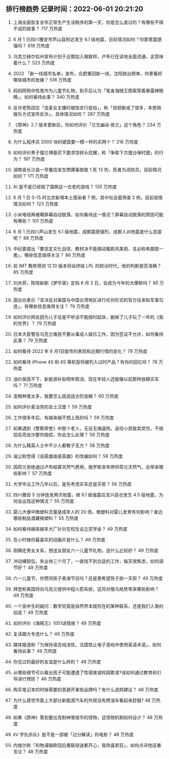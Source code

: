 
## 排行榜趋势 记录时间：2022-06-01 20:21:20
  
  1. 上海全面恢复全市正常生产生活秩序的第一天，你是怎么度过的？有哪些不得不说的故事？ 717 万热度
    
  2. 6 月 1 日四川雅安市芦山县附近发生 6.1 级地震，目前情况如何？你那里震感强吗？ 619 万热度
    
  3. 乌克兰赫尔松州宣布计划于近期加入俄联邦，卢布已在该地全面流通，这意味着什么？ 523 万热度
    
  4. 2022 「新一线城市名单」发布，合肥重回新一线，沈阳跌出榜单，你更看好哪些城市的发展？ 516 万热度
    
  5. 妈妈网购中性笔作为儿童节礼物，到手后认为「笔身海贼王图案穿着暴露辣眼睛」，如何看待此事？ 340 万热度
    
  6. 反诈老陈回应「连麦女主播时被指言行低俗」，称「视频删减了很多，本想用娱乐方式宣传反诈」，具体情况如何？ 287 万热度
    
  7. 《原神》2.7 版本更新后，你如何评价「兰生幽谷·夜兰」这个角色？ 234 万热度
    
  8. 为什么程序员 2000 块的键盘要一模一样的买两个？ 218 万热度
    
  9. 如何评价男子撞兰博基尼下跪求饶转头炫耀，称「争取下次撞台保时捷」的行为？ 197 万热度
    
  10. 湖南省长沙县一早餐店发生燃爆事故致 1 死 13 伤，死者为消防员，目前情况如何？ 171 万热度
    
  11. AI 是不是已经毁了围棋这一古老的游戏？ 135 万热度
    
  12. 6 月 1 日 0-15 时北京新增本土感染者 7 例，其中社会面筛查 2 例，目前疫情情况如何？ 123 万热度
    
  13. 小米电视再被曝屏幕自动脱落，如何看待这一情况？屏幕自动脱落的原因可能有哪些？ 101 万热度
    
  14. 6 月 1 日四川芦山发生 6.1 级地震，成都震感强烈，成都人对地震是什么态度呢？ 88 万热度
    
  15. 中纪委提出「要坚定文化自信，教材决不能搞动辄欧风美雨、言必称希腊那一套」，哪些信息值得关注？ 86 万热度
    
  16. 前 IMT 教练预测 12.10 版本将会终结 LPL 的统治时代，他的判断是否准确？ 85 万热度
    
  17. 刘亦菲，陈晓新剧《梦华录》定档 6 月 2 日，会成为今年的大爆款吗？ 85 万热度
    
  18. 国台办表示「坚决反对美国与中国台湾地区进行任何形式的官方往来和军事勾连」，有哪些信息值得关注？ 79 万热度
    
  19. 如何评价网友因为儿子总是不听话不能按时起床，删掉了儿子玩了一年的《我的世界》？ 79 万热度
    
  20. 日本大臣警告乌克兰难民不要从事成人娱乐工作，因为签证不允许，如何看待此事？ 79 万热度
    
  21. 如何看待 2022 年 6 月1日股市的表现和近期行情的变化？ 79 万热度
    
  22. 如何看待 iPhone 4S 和 6S 等机型将被列入过时产品？有你的回忆吗？ 78 万热度
    
  23. 油价居高不下、新能源补贴明年取消，现在年轻人还能像以前那样放肆买车吗？ 71 万热度
    
  24. 宠粮种类太多，我要怎么挑选适合的宠粮？ 60 万热度
    
  25. 如何评价麦当劳的吉士汉堡？ 59 万热度
    
  26. 工作很多年后，有越来越不想上班的吗？ 59 万热度
    
  27. 如果遇到《警察荣誉》中那个老人，无证无绳遛狗，追咬小孩致其受伤，不赔偿反而讹诈要你赔偿，你会怎么处理？ 59 万热度
    
  28. 为什么精英人士中不少人都教子无方？ 58 万热度
    
  29. 温公粉觉得《说英雄谁是英雄》的改编如何？ 58 万热度
    
  30. 因荷兰拒绝通过卢布结算天然气费用，俄罗斯宣布停供荷兰天然气，会带来哪些影响？ 57 万热度
    
  31. 大学毕业工作几年以后，是先考虑买车还是买房？ 56 万热度
    
  32. 四川雅安 5 分钟连发两次地震，继 6.1 级强震后宝兴县也发生 4.5 级地震，为何会出现这种情况？ 55 万热度
    
  33. 婴儿大便中微塑料含量是成年人的 20 倍，微塑料对婴儿发育有何影响？身边哪些制品潜藏微塑料？ 55 万热度
    
  34. 如何看待越来越多大厂针对在校生设立奖学金？ 49 万热度
    
  35. 在小时候你最喜欢的动画片是什么？ 49 万热度
    
  36. 刚确定男女关系，想送女朋友六一儿童节礼物，送什么比较好？ 49 万热度
    
  37. 冲动裸辞后，失业快三个月了，一直找不到合适的工作，每天很焦虑，如何调节好？ 49 万热度
    
  38. 六一儿童节，你赞同孩子表演节目吗？还是更希望孩子放一天假？ 49 万热度
    
  39. 拜登称美国将向乌克兰提供中程火箭系统，这将对俄乌局势带来哪些影响？ 49 万热度
    
  40. 一个高中生的疑问：数学究竟是自然界本就存在的某种联系，还是我们人类的创造？ 49 万热度
    
  41. 如何评价《海贼王》1051话情报？ 49 万热度
    
  42. 复读跟大专选什么？ 49 万热度
    
  43. 媒体报道称「为保持语言纯洁性，法国禁止电子游戏中使用英语术语」，如何看待此事？ 49 万热度
    
  44. 你见过的最好的友谊是什么样的？ 48 万热度
    
  45. 从哪些细节可以看出孩子可能遭遇了性侵害或校园欺凌?该如何通过教育和引导进行预防？ 48 万热度
    
  46. 购买笔记本的时候需要刻意避开某些品牌吗？有什么选购建议？ 48 万热度
    
  47. 为什么感觉市面上大部分新能源汽车的外观没有燃油车看起来舒服? 48 万热度
    
  48. 如果《原神》策划要出克制神里绫华的怪物，这怪物机制如何设计？ 48 万热度
    
  49. 《V 字仇杀队》是不是一部被「过分解读」的电影？ 48 万热度
    
  50. 内维尔称「利物浦输欧冠后曼联球迷都开心，我欣喜若狂」，如何点评他这番言论？ 48 万热度
    